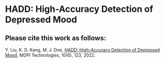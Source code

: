 # HADD: High-Accuracy Detection of Depressed Mood

## Please cite this work as follows:

Y. Liu, K. D. Kang, M. J. Doe, [HADD: High-Accuracy Detection of Depressed Mood](https://www.mdpi.com/2227-7080/10/6/123), MDPI Technologies, 10(6), 123, 2022.